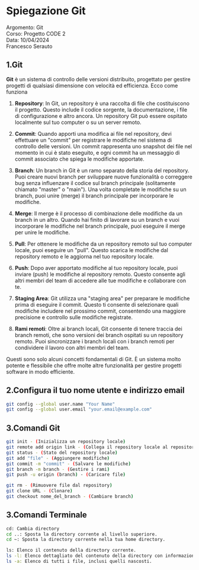# Spiegazione Git
Argomento: Git  
Corso: Progetto CODE 2   
Data: 10/04/2024  
Francesco Serauto  

## 1.Git 
**Git** è un sistema di controllo delle versioni distribuito, progettato per gestire progetti di qualsiasi dimensione con velocità ed efficienza. Ecco come funziona

1. **Repository**: In Git, un repository è una raccolta di file che costituiscono il progetto. Questo include il codice sorgente, la documentazione, i file di configurazione e altro ancora. Un repository Git può essere ospitato localmente sul tuo computer o su un server remoto.

2. **Commit**: Quando apporti una modifica ai file nel repository, devi effettuare un "commit" per registrare le modifiche nel sistema di controllo delle versioni. Un commit rappresenta uno snapshot dei file nel momento in cui è stato eseguito, e ogni commit ha un messaggio di commit associato che spiega le modifiche apportate.

3. **Branch**: Un branch in Git è un ramo separato della storia del repository. Puoi creare nuovi branch per sviluppare nuove funzionalità o correggere bug senza influenzare il codice sul branch principale (solitamente chiamato "master" o "main"). Una volta completate le modifiche su un branch, puoi unire (merge) il branch principale per incorporare le modifiche.

4. **Merge**: Il merge è il processo di combinazione delle modifiche da un branch in un altro. Quando hai finito di lavorare su un branch e vuoi incorporare le modifiche nel branch principale, puoi eseguire il merge per unire le modifiche.

5. **Pull**: Per ottenere le modifiche da un repository remoto sul tuo computer locale, puoi eseguire un "pull". Questo scarica le modifiche dal repository remoto e le aggiorna nel tuo repository locale.

6. **Push**: Dopo aver apportato modifiche al tuo repository locale, puoi inviare (push) le modifiche al repository remoto. Questo consente agli altri membri del team di accedere alle tue modifiche e collaborare con te.

7. **Staging Area**: Git utilizza una "staging area" per preparare le modifiche prima di eseguire il commit. Questo ti consente di selezionare quali modifiche includere nel prossimo commit, consentendo una maggiore precisione e controllo sulle modifiche registrate.

8. **Rami remoti**: Oltre ai branch locali, Git consente di tenere traccia dei branch remoti, che sono versioni dei branch ospitati su un repository remoto. Puoi sincronizzare i branch locali con i branch remoti per condividere il lavoro con altri membri del team.

Questi sono solo alcuni concetti fondamentali di Git. È un sistema molto potente e flessibile che offre molte altre funzionalità per gestire progetti software in modo efficiente.

## 2.Configura il tuo nome utente e indirizzo email

   ``` bash
   git config --global user.name "Your Name"
   git config --global user.email "your.email@example.com"
   ```

## 3.Comandi Git

``` bash
git init - (Inizializza un repository locale)
git remote add origin link - (Collega il repository locale al repository remoto)
git status - (Stato del repository locale)
git add "file" - (Aggiungere modifiche)
git commit -m "commit" - (Salvare le modifiche)
git branch -m branch - (Gestire i rami)
git push -u origin (branch) - (Caricare file)

git rm - (Rimuovere file dal repository)
git clone URL - (Clonare)
git checkout nome_del_branch - (Cambiare branch)
 ```

## 3.Comandi Terminale

``` bash
cd: Cambia directory
cd ..: Sposta la directory corrente al livello superiore.
cd ~: Sposta la directory corrente nella tua home directory.

ls: Elenco il contenuto della directory corrente.
ls -l: Elenco dettagliato del contenuto della directory con informazioni
ls -a: Elenco di tutti i file, inclusi quelli nascosti.

```

